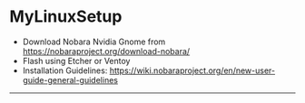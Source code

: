 # MyLinuxSetup

- Download Nobara Nvidia Gnome from https://nobaraproject.org/download-nobara/
- Flash using Etcher or Ventoy
- Installation Guidelines: https://wiki.nobaraproject.org/en/new-user-guide-general-guidelines

---
